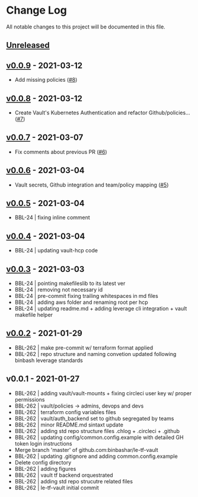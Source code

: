 # Change Log

All notable changes to this project will be documented in this file.

<a name="unreleased"></a>
## [Unreleased]



<a name="v0.0.9"></a>
## [v0.0.9] - 2021-03-12

- Add missing policies ([#8](https://github.com/binbashar/le-tf-vault/issues/8))


<a name="v0.0.8"></a>
## [v0.0.8] - 2021-03-12

- Create Vault's Kubernetes Authentication and refactor Github/policies… ([#7](https://github.com/binbashar/le-tf-vault/issues/7))


<a name="v0.0.7"></a>
## [v0.0.7] - 2021-03-07

- Fix comments about previous PR ([#6](https://github.com/binbashar/le-tf-vault/issues/6))


<a name="v0.0.6"></a>
## [v0.0.6] - 2021-03-04

- Vault secrets, Github integration and team/policy mapping ([#5](https://github.com/binbashar/le-tf-vault/issues/5))


<a name="v0.0.5"></a>
## [v0.0.5] - 2021-03-04

- BBL-24 | fixing inline comment


<a name="v0.0.4"></a>
## [v0.0.4] - 2021-03-04

- BBL-24 | updating vault-hcp code


<a name="v0.0.3"></a>
## [v0.0.3] - 2021-03-03

- BBL-24 | pointing makefileslib to its latest ver
- BBL-24 | removing not necessary id
- BBL-24 | pre-commit fixing trailing whitespaces in md files
- BBL-24 | adding aws folder and renaming root per hcp
- BBL-24 | updating readme.md + adding leverage cli integration + vault makefile helper


<a name="v0.0.2"></a>
## [v0.0.2] - 2021-01-29

- BBL-262 | make pre-commit w/ terraform format applied
- BBL-262 | repo structure and naming convetion updated following binbash leverage standards


<a name="v0.0.1"></a>
## v0.0.1 - 2021-01-27

- BBL-262 | adding vault/vault-mounts + fixing circleci user key w/ proper permissions
- BBL-262 | vault/policies -> admins, devops and devs
- BBL-262 | terraform config variables files
- BBL-262 | vault/auth_backend set to github segregated by teams
- BBL-262 | minor README.md sintaxt update
- BBL-262 | adding std repo structure files .chlog + .circleci + .github
- BBL-262 | updating config/common.config.example with detailed GH token login instructions
- Merge branch 'master' of github.com:binbashar/le-tf-vault
- BBL-262 | updating .gitignore and adding common.config.example
- Delete config directory
- BBL-262 | adding figures
- BBL-262 | vault tf backend orquestrated
- BBL-262 | adding std repo strucutre related files
- BBL-262 | le-tf-vault initial commit


[Unreleased]: https://github.com/binbashar/le-tf-vault/compare/v0.0.9...HEAD
[v0.0.9]: https://github.com/binbashar/le-tf-vault/compare/v0.0.8...v0.0.9
[v0.0.8]: https://github.com/binbashar/le-tf-vault/compare/v0.0.7...v0.0.8
[v0.0.7]: https://github.com/binbashar/le-tf-vault/compare/v0.0.6...v0.0.7
[v0.0.6]: https://github.com/binbashar/le-tf-vault/compare/v0.0.5...v0.0.6
[v0.0.5]: https://github.com/binbashar/le-tf-vault/compare/v0.0.4...v0.0.5
[v0.0.4]: https://github.com/binbashar/le-tf-vault/compare/v0.0.3...v0.0.4
[v0.0.3]: https://github.com/binbashar/le-tf-vault/compare/v0.0.2...v0.0.3
[v0.0.2]: https://github.com/binbashar/le-tf-vault/compare/v0.0.1...v0.0.2
